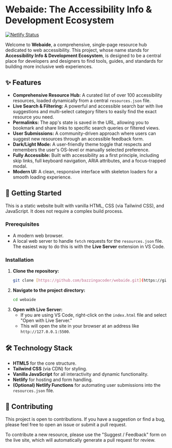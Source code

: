 # Webaide: The Accessibility Info & Development Ecosystem

[![Netlify Status](https://api.netlify.com/api/v1/badges/your_netlify_badge_id/deploy-status)](https://app.netlify.com/sites/webaide/deploys)

Welcome to **Webaide**, a comprehensive, single-page resource hub dedicated to web accessibility. This project, whose name stands for **Accessibility Info & Development Ecosystem**, is designed to be a central place for developers and designers to find tools, guides, and standards for building more inclusive web experiences.

## ✨ Features

* **Comprehensive Resource Hub:** A curated list of over 100 accessibility resources, loaded dynamically from a central `resources.json` file.
* **Live Search & Filtering:** A powerful and accessible search bar with live suggestions and multi-select category filters to easily find the exact resource you need.
* **Permalinks:** The app's state is saved in the URL, allowing you to bookmark and share links to specific search queries or filtered views.
* **User Submissions:** A community-driven approach where users can suggest new resources through an accessible feedback form.
* **Dark/Light Mode:** A user-friendly theme toggle that respects and remembers the user's OS-level or manually selected preference.
* **Fully Accessible:** Built with accessibility as a first principle, including skip links, full keyboard navigation, ARIA attributes, and a focus-trapped modal.
* **Modern UI:** A clean, responsive interface with skeleton loaders for a smooth loading experience.

## 🚀 Getting Started

This is a static website built with vanilla HTML, CSS (via Tailwind CSS), and JavaScript. It does not require a complex build process.

### Prerequisites

* A modern web browser.
* A local web server to handle `fetch` requests for the `resources.json` file. The easiest way to do this is with the **Live Server** extension in VS Code.

### Installation

1.  **Clone the repository:**
    ```bash
    git clone [https://github.com/bazzingacoder/webaide.git](https://github.com/bazzingacoder/webaide.git)
    ```
2.  **Navigate to the project directory:**
    ```bash
    cd webaide
    ```
3.  **Open with Live Server:**
    * If you are using VS Code, right-click on the `index.html` file and select "Open with Live Server."
    * This will open the site in your browser at an address like `http://127.0.0.1:5500`.

## 🛠️ Technology Stack

* **HTML5** for the core structure.
* **Tailwind CSS** (via CDN) for styling.
* **Vanilla JavaScript** for all interactivity and dynamic functionality.
* **Netlify** for hosting and form handling.
* **(Optional) Netlify Functions** for automating user submissions into the `resources.json` file.

## 🤝 Contributing

This project is open to contributions. If you have a suggestion or find a bug, please feel free to open an issue or submit a pull request.

To contribute a new resource, please use the "Suggest / Feedback" form on the live site, which will automatically generate a pull request for review.